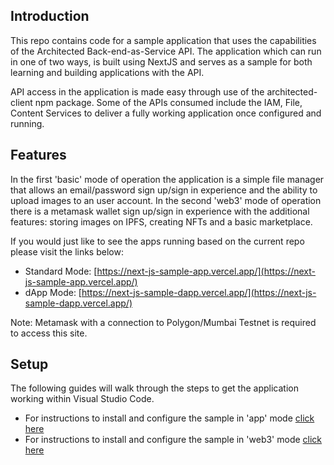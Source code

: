 ## Introduction

This repo contains code for a sample application that uses the capabilities of the Architected Back-end-as-Service API. The application which can run in one of two ways, is built using NextJS and serves as a sample for both learning and building applications with the API.

API access in the application is made easy through use of the architected-client npm package. Some of the APIs consumed include the IAM, File, Content Services to deliver a fully working application once configured and running.

## Features

In the first 'basic' mode of operation the application is a simple file manager that allows an email/password sign up/sign in experience and the ability to upload images to an user account. In the second 'web3' mode of operation there is a metamask wallet sign up/sign in experience with the additional features: storing images on IPFS, creating NFTs and a basic marketplace.

If you would just like to see the apps running based on the current repo please visit the links below:

- Standard Mode: [https://next-js-sample-app.vercel.app/](https://next-js-sample-app.vercel.app/)
- dApp Mode: [https://next-js-sample-dapp.vercel.app/](https://next-js-sample-dapp.vercel.app/)

Note: Metamask with a connection to Polygon/Mumbai Testnet is required to access this site.

## Setup

The following guides will walk through the steps to get the application working within Visual Studio Code.

- For instructions to install and configure the sample in 'app' mode [click here ](/app.md)
- For instructions to install and configure the sample in 'web3' mode [click here ](/dapp.md)
